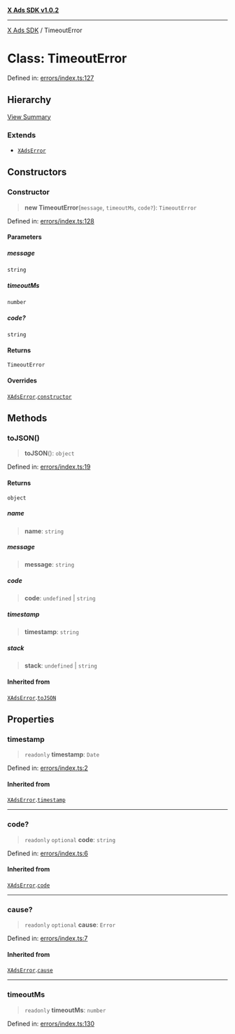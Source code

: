 [**X Ads SDK v1.0.2**](../README.md)

***

[X Ads SDK](../globals.md) / TimeoutError

# Class: TimeoutError

Defined in: [errors/index.ts:127](https://github.com/kage1020/x-ads-sdk/blob/main/src/errors/index.ts#L127)

## Hierarchy

[View Summary](../hierarchy.md)

### Extends

- [`XAdsError`](XAdsError.md)

## Constructors

### Constructor

> **new TimeoutError**(`message`, `timeoutMs`, `code?`): `TimeoutError`

Defined in: [errors/index.ts:128](https://github.com/kage1020/x-ads-sdk/blob/main/src/errors/index.ts#L128)

#### Parameters

##### message

`string`

##### timeoutMs

`number`

##### code?

`string`

#### Returns

`TimeoutError`

#### Overrides

[`XAdsError`](XAdsError.md).[`constructor`](XAdsError.md#constructor)

## Methods

### toJSON()

> **toJSON**(): `object`

Defined in: [errors/index.ts:19](https://github.com/kage1020/x-ads-sdk/blob/main/src/errors/index.ts#L19)

#### Returns

`object`

##### name

> **name**: `string`

##### message

> **message**: `string`

##### code

> **code**: `undefined` \| `string`

##### timestamp

> **timestamp**: `string`

##### stack

> **stack**: `undefined` \| `string`

#### Inherited from

[`XAdsError`](XAdsError.md).[`toJSON`](XAdsError.md#tojson)

## Properties

### timestamp

> `readonly` **timestamp**: `Date`

Defined in: [errors/index.ts:2](https://github.com/kage1020/x-ads-sdk/blob/main/src/errors/index.ts#L2)

#### Inherited from

[`XAdsError`](XAdsError.md).[`timestamp`](XAdsError.md#timestamp)

***

### code?

> `readonly` `optional` **code**: `string`

Defined in: [errors/index.ts:6](https://github.com/kage1020/x-ads-sdk/blob/main/src/errors/index.ts#L6)

#### Inherited from

[`XAdsError`](XAdsError.md).[`code`](XAdsError.md#code)

***

### cause?

> `readonly` `optional` **cause**: `Error`

Defined in: [errors/index.ts:7](https://github.com/kage1020/x-ads-sdk/blob/main/src/errors/index.ts#L7)

#### Inherited from

[`XAdsError`](XAdsError.md).[`cause`](XAdsError.md#cause)

***

### timeoutMs

> `readonly` **timeoutMs**: `number`

Defined in: [errors/index.ts:130](https://github.com/kage1020/x-ads-sdk/blob/main/src/errors/index.ts#L130)
